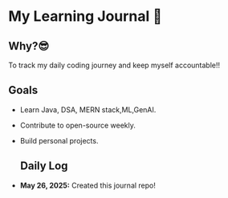 # My Learning Journal 🚀

## Why?😎
To track my daily coding journey and keep myself accountable!!

## Goals
- Learn Java, DSA, MERN stack,ML,GenAI.
- Contribute to open-source weekly.
- Build personal projects.

  ## Daily Log
- **May 26, 2025:** Created this journal repo!
